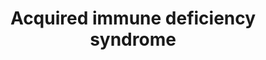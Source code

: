 ---
title: Acquired immune deficiency syndrome
longTitle: 'Acquired immune deficiency syndrome'
tags:
- gccommon
usedFor:
- "[[AIDS disease]]"
---
